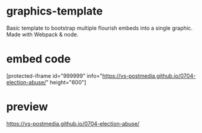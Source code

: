 # graphics-template
Basic template to bootstrap multiple flourish embeds into a single graphic. Made with Webpack & node.

# embed code
[protected-iframe id="999999" info="https://vs-postmedia.github.io/0704-election-abuse/" height="600"]

# preview 
https://vs-postmedia.github.io/0704-election-abuse/